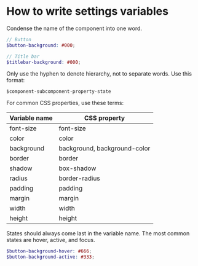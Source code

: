# How to write settings variables

Condense the name of the component into one word.

```scss
// Button
$button-background: #000;

// Title bar
$titlebar-background: #000;
```

Only use the hyphen to denote hierarchy, not to separate words. Use this format:

```
$component-subcomponent-property-state
```

For common CSS properties, use these terms:

Variable name | CSS property
------------- | ------------
font-size     | font-size
color         | color
background    | background, background-color
border        | border
shadow        | box-shadow
radius        | border-radius
padding       | padding
margin        | margin
width         | width
height        | height

States should always come last in the variable name. The most common states are hover, active, and focus.

```scss
$button-background-hover: #666;
$button-background-active: #333;
```